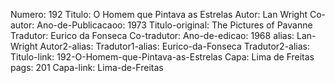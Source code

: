 Numero: 192
Titulo: O Homem que Pintava as Estrelas
Autor: Lan Wright
Co-autor: 
Ano-de-Publicacaoo: 1973
Titulo-original: The Pictures of Pavanne
Tradutor: Eurico da Fonseca
Co-tradutor: 
Ano-de-edicao: 1968
alias: Lan-Wright
Autor2-alias: 
Tradutor1-alias: Eurico-da-Fonseca
Tradutor2-alias: 
Titulo-link: 192-O-Homem-que-Pintava-as-Estrelas
Capa: Lima de Freitas
pags: 201
Capa-link: Lima-de-Freitas